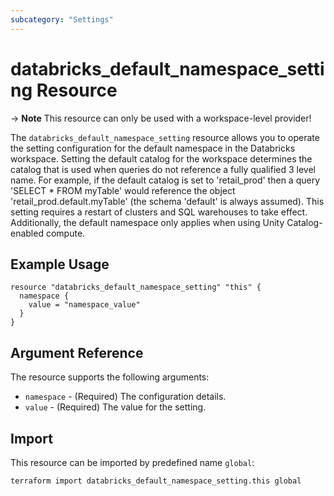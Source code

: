```yaml
---
subcategory: "Settings"
---
```


# databricks_default_namespace_setting Resource

-> **Note** This resource can only be used with a workspace-level provider!

The `databricks_default_namespace_setting` resource allows you to operate the setting configuration for the default namespace in the Databricks workspace.
Setting the default catalog for the workspace determines the catalog that is used when queries do not reference
a fully qualified 3 level name. For example, if the default catalog is set to 'retail_prod' then a query
'SELECT * FROM myTable' would reference the object 'retail_prod.default.myTable'
(the schema 'default' is always assumed).
This setting requires a restart of clusters and SQL warehouses to take effect. Additionally, the default namespace only applies when using Unity Catalog-enabled compute.

## Example Usage

```hcl
resource "databricks_default_namespace_setting" "this" {
  namespace {
    value = "namespace_value"
  }
}
```

## Argument Reference

The resource supports the following arguments:

* `namespace` - (Required) The configuration details.
* `value` - (Required) The value for the setting.

## Import

This resource can be imported by predefined name `global`:

```bash
terraform import databricks_default_namespace_setting.this global
```
